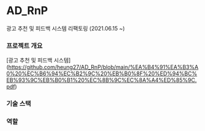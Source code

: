 # AD_RnP
광고 추천 및 피드백 시스템 리팩토링 (2021.06.15 ~)

### 프로젝트 개요
[광고 추천 및 피드백 시스템] (https://github.com/heung27/AD_RnP/blob/main/%EA%B4%91%EA%B3%A0%20%EC%B6%94%EC%B2%9C%20%EB%B0%8F%20%ED%94%BC%EB%93%9C%EB%B0%B1%20%EC%8B%9C%EC%8A%A4%ED%85%9C.pdf)

### 기술 스택


### 역할
